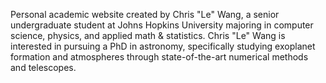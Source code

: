 Personal academic website created by Chris "Le" Wang, a senior undergraduate student at Johns Hopkins University majoring in computer science, physics, and applied math & statistics. Chris "Le" Wang is interested in pursuing a PhD in astronomy, specifically studying exoplanet formation and atmospheres through state-of-the-art numerical methods and telescopes.
